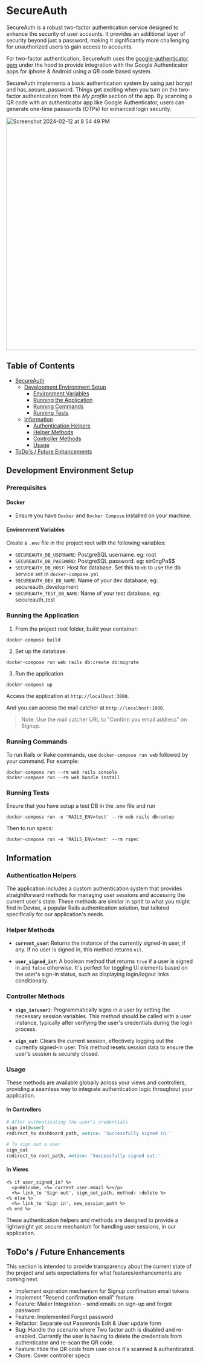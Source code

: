 # SecureAuth

SecureAuth is a robust two-factor authentication service designed to enhance the security of user accounts. It provides an additional layer of security beyond just a password, making it significantly more challenging for unauthorized users to gain access to accounts.

For two-factor authentication, SecureAuth uses the [google-authenticator gem](https://github.com/jaredonline/google-authenticator) under the hood to provide integration with the Google Authenticator apps for iphone & Android using a QR code based system.

SecureAuth implements a basic authentication system by using just bcrypt and has_secure_password. Things get exciting when you turn on the two-factor authentication from the *My profile* section of the app. By scanning a QR code with an authenticator app like Google Authenticator, users can generate one-time passwords (OTPs) for enhanced login security.

<img width="614" alt="Screenshot 2024-02-12 at 8 54 49 PM" src="https://github.com/emtee/secure-auth/assets/508351/a2cd4cb8-c231-4c54-a669-e7ba680e6e2a">

## Table of Contents

- [SecureAuth](#secureauth)
  - [Development Environment Setup](#development-environment-setup)
    - [Environment Variables](#environment-variables)
    - [Running the Application](#running-the-application)
    - [Running Commands](#running-commands)
    - [Running Tests](#running-tests)
  - [Information](#information)
    - [Authentication Helpers](#authentication-helpers)
    - [Helper Methods](#helper-methods)
    - [Controller Methods](#controller-methods)
    - [Usage](#usage)
- [ToDo's / Future Enhancements](#todos--future-enhancements)

## Development Environment Setup

### Prerequisites

#### Docker
- Ensure you have `Docker` and `Docker Compose` installed on your machine.

#### Environment Variables

Create a `.env` file in the project root with the following variables:

- `SECUREAUTH_DB_USERNAME`: PostgreSQL username. eg: root
- `SECUREAUTH_DB_PASSWORD`: PostgreSQL password. eg: str0ngPa$$
- `SECUREAUTH_DB_HOST`: Host for database. Set this to `db` to use the db service set in `docker-compose.yml`
- `SECUREAUTH_DEV_DB_NAME`: Name of your dev database, eg: secureauth_development
- `SECUREAUTH_TEST_DB_NAME`: Name of your test database, eg: secureauth_test

### Running the Application

1. From the project root folder, build your container:
```
docker-compose build
```

2. Set up the database:
```
docker-compose run web rails db:create db:migrate
```

3. Run the application
```
docker-compose up
```
Access the application at `http://localhost:3000`.

And you can access the mail catcher at `http://localhost:1080`.
> Note: Use the mail catcher URL to "Confirm you email address" on Signup.

### Running Commands

To run Rails or Rake commands, use `docker-compose run web` followed by your command. For example:

```
docker-compose run --rm web rails console
docker-compose run --rm web bundle install
```

### Running Tests

Ensure that you have setup a test DB in the .env file and run

```
docker-compose run -e 'RAILS_ENV=test' --rm web rails db:setup
```

Then to run specs:

```
docker-compose run -e 'RAILS_ENV=test' --rm rspec
```

## Information

### Authentication Helpers

The application includes a custom authentication system that provides straightforward methods for managing user sessions and accessing the current user's state. These methods are similar in spirit to what you might find in Devise, a popular Rails authentication solution, but tailored specifically for our application's needs.

### Helper Methods

- **`current_user`**: Returns the instance of the currently signed-in user, if any. If no user is signed in, this method returns `nil`.

- **`user_signed_in?`**: A boolean method that returns `true` if a user is signed in and `false` otherwise. It's perfect for toggling UI elements based on the user's sign-in status, such as displaying login/logout links conditionally.

### Controller Methods

- **`sign_in(user)`**: Programmatically signs in a user by setting the necessary session variables. This method should be called with a user instance, typically after verifying the user's credentials during the login process.

- **`sign_out`**: Clears the current session, effectively logging out the currently signed-in user. This method resets session data to ensure the user's session is securely closed.

### Usage

These methods are available globally across your views and controllers, providing a seamless way to integrate authentication logic throughout your application.

#### In Controllers

```ruby
# After authenticating the user's credentials
sign_in(@user)
redirect_to dashboard_path, notice: 'Successfully signed in.'

# To sign out a user
sign_out
redirect_to root_path, notice: 'Successfully signed out.'
```

#### In Views

```erb
<% if user_signed_in? %>
  <p>Welcome, <%= current_user.email %></p>
  <%= link_to 'Sign out', sign_out_path, method: :delete %>
<% else %>
  <%= link_to 'Sign in', new_session_path %>
<% end %>
```
These authentication helpers and methods are designed to provide a lightweight yet secure mechanism for handling user sessions, in our application.

## ToDo's / Future Enhancements
This section is intended to provide transparency about the current state of the project and sets expectations for what features/enhancements are coming next.
- Implement expiration mechanism for Signup confimation email tokens
- Implement "Resend confirmation email" feature
- Feature: Mailer Integration - send emails on sign-up and forgot password
- Feature: Implemented Forgot password
- Refactor: Separate out Passwords Edit & User update form
- Bug: Handle the scenario where Two factor auth is disabled and re-enabled. Currently the user is having to delete the credentials from authenticator and re-scan the QR code.
- Feature: Hide the QR code from user once it's scanned & authenticated.
- Chore: Cover controller specs
